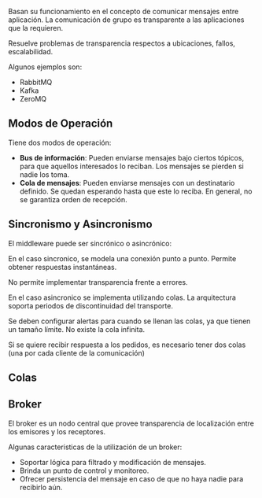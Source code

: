 Basan su funcionamiento en el concepto de comunicar mensajes entre aplicación. La comunicación de grupo es transparente a las aplicaciones que la requieren.

Resuelve problemas de transparencia respectos a ubicaciones, fallos, escalabilidad.

Algunos ejemplos son:

- RabbitMQ
- Kafka
- ZeroMQ

## Modos de Operación

Tiene dos modos de operación:

- **Bus de información**: Pueden enviarse mensajes bajo ciertos tópicos, para que aquellos interesados lo reciban. Los mensajes se pierden si nadie los toma.
- **Cola de mensajes**: Pueden enviarse mensajes con un destinatario definido. Se quedan esperando hasta que este lo reciba. En general, no se garantiza orden de recepción.

## Sincronismo y Asincronismo

El middleware puede ser sincrónico o asincrónico:

En el caso sincronico, se modela una conexión punto a punto. Permite obtener respuestas instantáneas.

No permite implementar transparencia frente a errores.

En el caso asincronico se implementa utilizando colas. La arquitectura soporta periodos de discontinuidad del transporte.

  Se deben configurar alertas para cuando se llenan las colas, ya que tienen un tamaño límite. No existe la cola infinita.

  Si se quiere recibir respuesta a los pedidos, es necesario tener dos colas (una por cada cliente de la comunicación)

## Colas

## Broker

El broker es un nodo central que provee transparencia de localización entre los emisores y los receptores.

Algunas caracteristicas de la utilización de un broker:

- Soportar lógica para filtrado y modificación de mensajes.
- Brinda un punto de control y monitoreo.
- Ofrecer persistencia del mensaje en caso de que no haya nadie para recibirlo aún.
